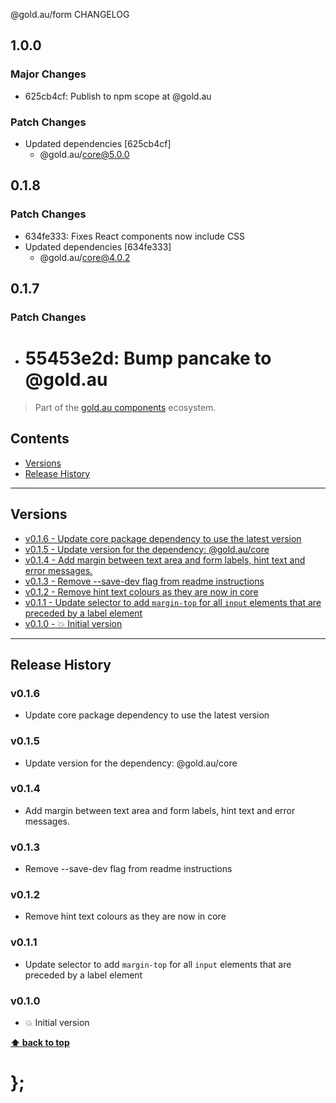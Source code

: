 @gold.au/form CHANGELOG

## 1.0.0

### Major Changes

- 625cb4cf: Publish to npm scope at @gold.au

### Patch Changes

- Updated dependencies [625cb4cf]
  - @gold.au/core@5.0.0

## 0.1.8

### Patch Changes

- 634fe333: Fixes React components now include CSS
- Updated dependencies [634fe333]
  - @gold.au/core@4.0.2

## 0.1.7

### Patch Changes

- # 55453e2d: Bump pancake to @gold.au

> Part of the [gold.au components](https://github.com/designsystemau/gold-design-system/) ecosystem.

## Contents

- [Versions](#install)
- [Release History](#release-history)

---

## Versions

- [v0.1.6 - Update core package dependency to use the latest version](#v016)
- [v0.1.5 - Update version for the dependency: @gold.au/core](#v015)
- [v0.1.4 - Add margin between text area and form labels, hint text and error messages.](#v014)
- [v0.1.3 - Remove --save-dev flag from readme instructions](#v013)
- [v0.1.2 - Remove hint text colours as they are now in core](#v012)
- [v0.1.1 - Update selector to add `margin-top` for all `input` elements that are preceded by a label element](#v011)
- [v0.1.0 - 💥 Initial version](#v010)

---

## Release History

### v0.1.6

- Update core package dependency to use the latest version

### v0.1.5

- Update version for the dependency: @gold.au/core

### v0.1.4

- Add margin between text area and form labels, hint text and error messages.

### v0.1.3

- Remove --save-dev flag from readme instructions

### v0.1.2

- Remove hint text colours as they are now in core

### v0.1.1

- Update selector to add `margin-top` for all `input` elements that are preceded by a label element

### v0.1.0

- 💥 Initial version

**[⬆ back to top](#contents)**

# };
